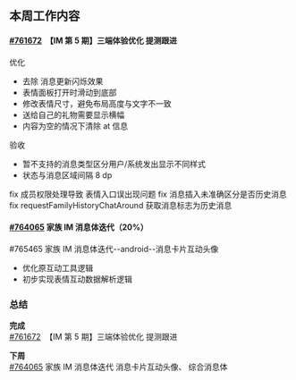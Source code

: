 ## 本周工作内容

#### [#761672](https://icc.pm.netease.com/v6/issues/761672)   【IM 第 5 期】三端体验优化 提测跟进

优化
- 去除 消息更新闪烁效果
- 表情面板打开时滑动到底部
- 修改表情尺寸，避免布局高度与文字不一致
- 送给自己的礼物需要显示横幅
- 内容为空的情况下清除 at 信息

验收
- 暂不支持的消息类型区分用户/系统发出显示不同样式
- 状态与消息区域间隔 8 dp

fix 成员权限处理导致 表情入口误出现问题
fix 消息插入未准确区分是否历史消息
fix requestFamilyHistoryChatAround 获取消息标志为历史消息

#### [#764065](https://icc.pm.netease.com/v6/issues/764065) 家族 IM 消息体迭代（20%）

#765465 家族 IM 消息体迭代--android--消息卡片互动头像
- 优化原互动工具逻辑
- 初步实现表情互动数据解析逻辑




### 总结

**完成**  
[#761672](https://icc.pm.netease.com/v6/issues/761672)   【IM 第 5 期】三端体验优化 提测跟进

**下周**  
[#764065](https://icc.pm.netease.com/v6/issues/764065) 家族 IM 消息体迭代 消息卡片互动头像、 综合消息体
